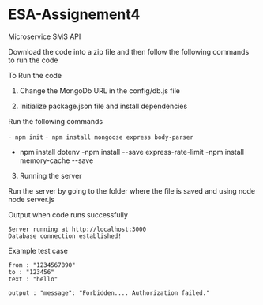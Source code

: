 # ESA-Assignement4
Microservice SMS API

Download the code into a zip file and then follow the following commands to run the code

To Run the code

1. Change the MongoDb URL in the config/db.js file

2. Initialize package.json file and install dependencies

Run the following commands 

-``` npm init```
-``` npm install mongoose express body-parser```
- npm install dotenv
-npm install --save express-rate-limit
-npm install memory-cache --save

3. Running the server 
 
 Run the server by going to the folder where the file is saved and using node node server.js 
 
 Output when code runs successfully
 ```
 Server running at http://localhost:3000
 Database connection established!
 ```
 
 Example test case
 ```
 from : "1234567890"
 to : "123456"
 text : "hello"
 
 output : "message": "Forbidden.... Authorization failed."
```
